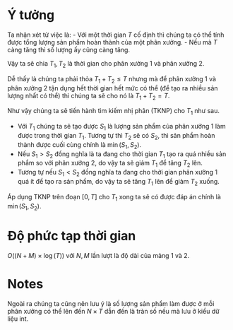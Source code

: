 # Ý tưởng
<!-- phần này có thể được thêm vào sau này nếu mà tụi em có thêm nhiều ý tưởng giải khác nha :> -->

Ta nhận xét từ việc là:
    - Với một thời gian $T$ cố định thì chúng ta có thể tính được tổng lượng sản phẩm hoàn thành của một phân xưởng.
    - Nếu mà $T$ càng tăng thì số lượng ấy cũng càng tăng.

Vậy ta sẽ chia $T_1, T_2$ là thời gian cho phân xưởng 1 và phân xưởng 2.

Dễ thấy là chúng ta phải thỏa $T_1 + T_2 \le T$ nhưng mà để phân xưởng 1 và phân xưởng 2 tận dụng hết thời gian hết mức có thể (để tạo ra nhiều sản lượng nhất có thể) thì chúng ta sẽ cho nó là $T_1 + T_2 = T$.

Như vậy chúng ta sẽ tiến hành tìm kiếm nhị phân (TKNP) cho $T_1$ như sau.
- Với $T_1$ chúng ta sẽ tạo được $S_1$ là lượng sản phẩm của phân xưởng 1 làm được trong thời gian $T_1$. Tương tự thì $T_2$ sẽ có $S_2$, thì sản phẩm hoàn thành được cuối cùng chính là $\min (S_1, S_2)$.
- Nếu $S_1 \gt S_2$ đồng nghĩa là ta đang cho thời gian $T_1$ tạo ra quá nhiều sản phẩm so với phân xưởng 2, do vậy ta sẽ giảm $T_1$ để tăng $T_2$ lên.
- Tương tự nếu $S_1 \lt S_2$ đồng nghĩa ta đang cho thời gian phân xưởng 1 quá ít để tạo ra sản phẩm, do vậy ta sẽ tăng $T_1$ lên để giảm $T_2$ xuống.

Áp dụng TKNP trên đoạn $[0, T]$ cho $T_1$ xong ta sẽ có được đáp án chính là $\min(S_1, S_2)$.


# Độ phức tạp thời gian
$O((N + M) \times \log(T))$ với $N, M$ lần lượt là độ dài của mảng 1 và 2.
# Notes
Ngoài ra chúng ta cũng nên lưu ý là số lượng sản phẩm làm được ở mỗi phân xưởng có thể lên đến $N \times T$ dẫn đến là tràn số nếu mà lưu ở kiểu dữ liệu int.